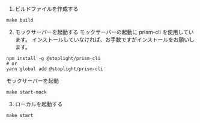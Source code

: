 1. ビルドファイルを作成する

```
make build
```

2. モックサーバーを起動する
   モックサーバーの起動に prism-cli を使用しています。
   インストールしていなければ、お手数ですがインストールをお願いします。

```
npm install -g @stoplight/prism-cli
# or
yarn global add @stoplight/prism-cli
```

モックサーバーを起動

```
make start-mock
```

3. ローカルを起動する

```
make start
```
